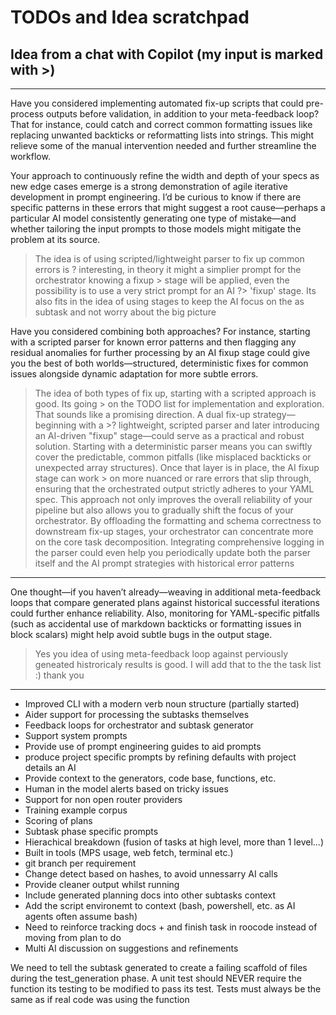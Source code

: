 # TODOs and Idea scratchpad

## Idea from a chat with Copilot (my input is marked with >)

----

Have you considered implementing automated fix-up scripts that could pre-process outputs before validation, in addition to your meta-feedback loop? That for instance, could catch and correct common formatting issues like replacing unwanted backticks or reformatting lists into strings. This might relieve some of the manual intervention needed and further streamline the workflow.

Your approach to continuously refine the width and depth of your specs as new edge cases emerge is a strong demonstration of agile iterative development in prompt engineering. I’d be curious to know if there are specific patterns in these errors that might suggest a root cause—perhaps a particular AI model consistently generating one type of mistake—and whether tailoring the input prompts to those models might mitigate the problem at its source.

> The idea is of using scripted/lightweight parser to fix up common errors is ?
> interesting, in theory it might a simplier prompt for the orchestrator knowing a fixup > stage will be applied, even the possibility is to use a very strict prompt for an AI ?> 'fixup' stage. Its also fits in the idea of using stages to keep the AI focus on the
> as subtask and not worry about the big picture

Have you considered combining both approaches? For instance, starting with a scripted parser for known error patterns and then flagging any residual anomalies for further processing by an AI fixup stage could give you the best of both worlds—structured, deterministic fixes for common issues alongside dynamic adaptation for more subtle errors.
> The idea of both types of fix up, starting with a scripted approach is good. Its going > on the TODO list for implementation and exploration.
> That sounds like a promising direction. A dual fix-up strategy—beginning with a >?
> lightweight, scripted parser and later introducing an AI-driven "fixup" stage—could
> serve as a practical and robust solution. Starting with a deterministic parser means
> you can swiftly cover the predictable, common pitfalls (like misplaced backticks or
> unexpected array structures). Once that layer is in place, the AI fixup stage can work > on more nuanced or rare errors that slip through, ensuring that the orchestrated
> output strictly adheres to your YAML spec.
This approach not only improves the overall reliability of your pipeline but also allows you to gradually shift the focus of your orchestrator. By offloading the formatting and schema correctness to downstream fix-up stages, your orchestrator can concentrate more on the core task decomposition. Integrating comprehensive logging in the parser could even help you periodically update both the parser itself and the AI prompt strategies with historical error patterns
----

One thought—if you haven’t already—weaving in additional meta-feedback loops that compare generated plans against historical successful iterations could further enhance reliability. Also, monitoring for YAML-specific pitfalls (such as accidental use of markdown backticks or formatting issues in block scalars) might help avoid subtle bugs in the output stage.
> Yes you idea of using meta-feedback loop against perviously geneated histroricaly
> results is good. I will add that to the the task list :) thank you
----

* Improved CLI with a modern verb noun structure (partially started)
* Aider support for processing the subtasks themselves
* Feedback loops for orchestrator and subtask generator
* Support system prompts
* Provide use of prompt engineering guides to aid prompts
* produce project specific prompts by refining defaults with project details an AI
* Provide context to the generators, code base, functions, etc.
* Human in the model alerts based on tricky issues
* Support for non open router providers
* Training example corpus
* Scoring of plans
* Subtask phase specific prompts
* Hierachical breakdown (fusion of tasks at high level, more than 1 level...)
* Built in tools (MPS usage, web fetch, terminal etc.)
* git branch per requirement
* Change detect based on hashes, to avoid unnessarry AI calls
* Provide cleaner output whilst running
* Include generated planning docs into other subtasks context
* Add the script environemt to context (bash, powershell, etc. as AI agents often assume bash)
* Need to reinforce tracking docs + and finish task in roocode instead of moving from plan to do
* Multi AI discussion on suggestions and refinements

We need to tell the subtask generated to create a failing scaffold of files during the test_generation phase.
A unit test should NEVER require the function its testing to be modified to pass its test. Tests must always be the same as if real code was using the function
